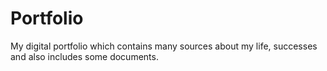# Portfolio
My digital portfolio which contains many sources about my life, successes and also includes some documents.

